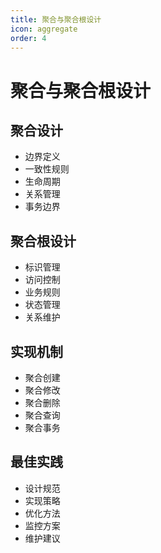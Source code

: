 ```yaml
---
title: 聚合与聚合根设计
icon: aggregate
order: 4
---
```


# 聚合与聚合根设计

## 聚合设计
- 边界定义
- 一致性规则
- 生命周期
- 关系管理
- 事务边界

## 聚合根设计
- 标识管理
- 访问控制
- 业务规则
- 状态管理
- 关系维护

## 实现机制
- 聚合创建
- 聚合修改
- 聚合删除
- 聚合查询
- 聚合事务

## 最佳实践
- 设计规范
- 实现策略
- 优化方法
- 监控方案
- 维护建议
